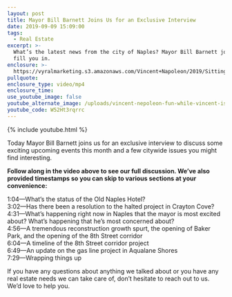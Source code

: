 ```yaml
---
layout: post
title: Mayor Bill Barnett Joins Us for an Exclusive Interview
date: 2019-09-09 15:09:00
tags:
  - Real Estate
excerpt: >-
  What’s the latest news from the city of Naples? Mayor Bill Barnett joins us to
  fill you in.
enclosure: >-
  https://vyralmarketing.s3.amazonaws.com/Vincent+Napoleon/2019/Sitting+Down+with+Mayor+Bill+Barnett.mp4
pullquote:
enclosure_type: video/mp4
enclosure_time:
use_youtube_image: false
youtube_alternate_image: /uploads/vincent-nepoleon-fun-while-vincent-is-away-youtube.jpg
youtube_code: W52Ht3rqrrc
---
```


{% include youtube.html %}

Today Mayor Bill Barnett joins us for an exclusive interview to discuss some exciting upcoming events this month and a few citywide issues you might find interesting.&nbsp;

**Follow along in the video above to see our full discussion. We’ve also provided timestamps so you can skip to various sections at your convenience:**

1:04—What’s the status of the Old Naples Hotel?<br>3:02—Has there been a resolution to the halted project in Crayton Cove?<br>4:31—What’s happening right now in Naples that the mayor is most excited about? What’s happening that he’s most concerned about?<br>4:56—A tremendous reconstruction growth spurt, the opening of Baker Park, and the opening of the 8th Street corridor<br>6:04—A timeline of the 8th Street corridor project<br>6:49—An update on the gas line project in Aqualane Shores&nbsp;<br>7:29—Wrapping things up

If you have any questions about anything we talked about or you have any real estate needs we can take care of, don’t hesitate to reach out to us. We’d love to help you.&nbsp;<br>&nbsp;

&nbsp;
